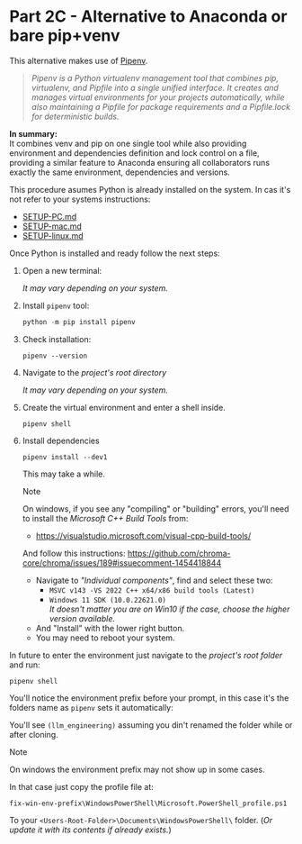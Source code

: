 # Part 2C - Alternative to Anaconda or bare pip+venv

This alternative makes use of [Pipenv](https://pipenv.pypa.io/en/latest/).

> *Pipenv is a Python virtualenv management tool that combines pip, virtualenv,
> and Pipfile into a single unified interface. It creates and manages virtual
> environments for your projects automatically, while also maintaining a Pipfile
> for package requirements and a Pipfile.lock for deterministic builds.*

**In summary:**\
It combines venv and pip on one single tool while also providing environment
and dependencies definition and lock control on a file, providing a similar feature to
Anaconda ensuring all collaborators runs exactly the same environment, dependencies and
versions.

This procedure asumes Python is already installed on the system.
In cas it's not refer to your systems instructions:

* [SETUP-PC.md](SETUP-PC.md)
* [SETUP-mac.md](SETUP-mac.md)
* [SETUP-linux.md](SETUP-linux.md)

Once Python is installed and ready follow the next steps:

1. Open a new terminal:

   *It may vary depending on your system.*

2. Install `pipenv` tool:

   ```Python
   python -m pip install pipenv
   ```

3. Check installation:

   ```Shell
   pipenv --version
   ```

4. Navigate to the *project's root directory*

   *It may vary depending on your system.*

5. Create the virtual environment and enter a shell inside.

   ```Shell
   pipenv shell
   ```

6. Install dependencies

   ```Shell
   pipenv install --dev1
   ```

   This may take a while.

   > [!NOTE]
   >
   > On windows, if you see any "compiling" or "building" errors, you'll need to
   > install the *Microsoft C++ Build Tools* from:
   > * <https://visualstudio.microsoft.com/visual-cpp-build-tools/>
   >
   > And follow this instructions:
   > <https://github.com/chroma-core/chroma/issues/189#issuecomment-1454418844>
   > * Navigate to *"Individual components"*, find and select these two:
   >   * `MSVC v143 -VS 2022 C++ x64/x86 build tools (Latest)`
   >   * `Windows 11 SDK (10.0.22621.0)`\
   >     *It doesn't matter you are on Win10 if the case,
   >     choose the higher version available.*
   > * And "Install" with the lower right button.
   > * You may need to reboot your system.

In future to enter the environment just navigate to the *project's root folder* and run:

```Shell
pipenv shell
```

You'll notice the environment prefix before your prompt, in this case it's the folders
name as `pipenv` sets it automatically:

You'll see `(llm_engineering)` assuming you din't renamed the folder while or after
cloning.

> [!NOTE]
>
> On windows the environment prefix may not show up in some cases.
>
> In that case just copy the profile file at:
>
> `fix-win-env-prefix\WindowsPowerShell\Microsoft.PowerShell_profile.ps1`
>
> To your `<Users-Root-Folder>\Documents\WindowsPowerShell\` folder.
> (*Or update it with its contents if already exists.*)
